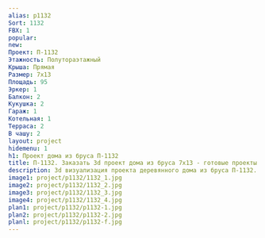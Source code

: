 ```yaml
---
alias: p1132
Sort: 1132
FBX: 1
popular: 
new: 
Проект: П-1132
Этажность: Полутораэтажный
Крыша: Прямая
Размер: 7х13
Площадь: 95
Эркер: 1
Балкон: 2
Кукушка: 2
Гараж: 1
Котельная: 1
Терраса: 2
В чашу: 2
layout: project
hidemenu: 1
h1: Проект дома из бруса П-1132
title: П-1132. Заказать 3d проект дома из бруса 7х13 - готовые проекты
description: 3d визуализация проекта деревянного дома из бруса П-1132. Площадь 95 м2, размер 7х13. Вы можете внести любые изменения в проект.
image1: project/p1132/1132_1.jpg
image2: project/p1132/1132_2.jpg
image3: project/p1132/1132_3.jpg
image4: project/p1132/1132_4.jpg
plan1: project/p1132/p1132-1.jpg
plan2: project/p1132/p1132-2.jpg
planl: project/p1132/p1132-f.jpg
---
```

